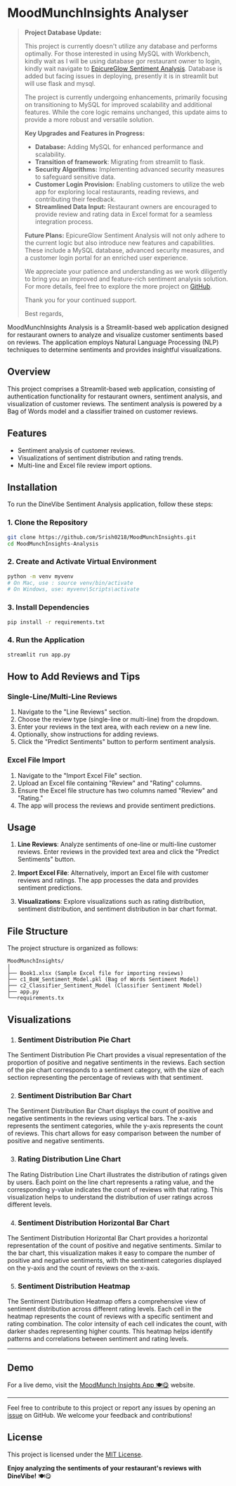 ﻿# MoodMunchInsights Analyser


> **Project Database Update:**
> 
> This project is currently doesn't utilize any database and performs optimally. For those interested in using MySQL with Workbench, kindly wait as I will be using database gor restaurant owner to login, kindly wait navigate to [EpicureGlow Sentiment Analysis](https://github.com/Srish0218/EpicureGlowSentiment). Database is added but facing issues in deploying, presently it is in streamlit but will use flask and mysql.
>
>The project is currently undergoing enhancements, primarily focusing on transitioning to MySQL for improved scalability and additional features. While the core logic remains unchanged, this update aims to provide a more robust and versatile solution.
>
>**Key Upgrades and Features in Progress:**
>
>- **Database:** Adding MySQL for enhanced performance and scalability.
>- **Transition of framework**: Migrating from streamlit to flask.
>- **Security Algorithms:** Implementing advanced security measures to safeguard sensitive data.
>- **Customer Login Provision:** Enabling customers to utilize the web app for exploring local restaurants, reading reviews, and contributing their feedback.
>- **Streamlined Data Input:** Restaurant owners are encouraged to provide review and rating data in Excel format for a seamless integration process.
>
>**Future Plans:**
>EpicureGlow Sentiment Analysis will not only adhere to the current logic but also introduce new features and capabilities. These include a MySQL database, advanced security measures, and a customer login portal for an enriched user experience.
> 
>We appreciate your patience and understanding as we work diligently to bring you an improved and feature-rich sentiment analysis solution.
>For more details, feel free to explore the more project on [GitHub](https://github.com/Srish0218/).
>
>Thank you for your continued support.
>
>Best regards,


MoodMunchInsights Analysis is a Streamlit-based web application designed for restaurant owners to analyze and visualize customer sentiments based on reviews. The application employs Natural Language Processing (NLP) techniques to determine sentiments and provides insightful visualizations.

## Overview

This project comprises a Streamlit-based web application, consisting of authentication functionality for restaurant owners, sentiment analysis, and visualization of customer reviews. The sentiment analysis is powered by a Bag of Words model and a classifier trained on customer reviews.

## Features

- Sentiment analysis of customer reviews.
- Visualizations of sentiment distribution and rating trends.
- Multi-line and Excel file review import options.

## Installation

To run the DineVibe Sentiment Analysis application, follow these steps:

### 1. Clone the Repository

```bash
git clone https://github.com/Srish0218/MoodMunchInsights.git
cd MoodMunchInsights-Analysis
```

### 2. Create and Activate Virtual Environment

```bash
python -m venv myvenv
# On Mac, use : source venv/bin/activate
# On Windows, use: myvenv\Scripts\activate
```

### 3. Install Dependencies

```bash
pip install -r requirements.txt
```

### 4. Run the Application

```bash
streamlit run app.py
```

## How to Add Reviews and Tips

### Single-Line/Multi-Line Reviews

1. Navigate to the "Line Reviews" section.
2. Choose the review type (single-line or multi-line) from the dropdown.
3. Enter your reviews in the text area, with each review on a new line.
4. Optionally, show instructions for adding reviews.
5. Click the "Predict Sentiments" button to perform sentiment analysis.

### Excel File Import

1. Navigate to the "Import Excel File" section.
2. Upload an Excel file containing "Review" and "Rating" columns.
3. Ensure the Excel file structure has two columns named "Review" and "Rating."
4. The app will process the reviews and provide sentiment predictions.

## Usage


1. **Line Reviews**: Analyze sentiments of one-line or multi-line customer reviews. Enter reviews in the provided text area and click the "Predict Sentiments" button.

2. **Import Excel File**: Alternatively, import an Excel file with customer reviews and ratings. The app processes the data and provides sentiment predictions.

3. **Visualizations**: Explore visualizations such as rating distribution, sentiment distribution, and sentiment distribution in bar chart format.

## File Structure

The project structure is organized as follows:

```plaintext
MoodMunchInsights/
│
├── Book1.xlsx (Sample Excel file for importing reviews)
├── c1_BoW_Sentiment_Model.pkl (Bag of Words Sentiment Model)
├── c2_Classifier_Sentiment_Model (Classifier Sentiment Model)
├── app.py
└──requirements.tx
```


## Visualizations

1. ### Sentiment Distribution Pie Chart

The Sentiment Distribution Pie Chart provides a visual representation of the proportion of positive and negative sentiments in the reviews. Each section of the pie chart corresponds to a sentiment category, with the size of each section representing the percentage of reviews with that sentiment.

2. ### Sentiment Distribution Bar Chart

The Sentiment Distribution Bar Chart displays the count of positive and negative sentiments in the reviews using vertical bars. The x-axis represents the sentiment categories, while the y-axis represents the count of reviews. This chart allows for easy comparison between the number of positive and negative sentiments.

3. ### Rating Distribution Line Chart

The Rating Distribution Line Chart illustrates the distribution of ratings given by users. Each point on the line chart represents a rating value, and the corresponding y-value indicates the count of reviews with that rating. This visualization helps to understand the distribution of user ratings across different levels.

4. ### Sentiment Distribution Horizontal Bar Chart

The Sentiment Distribution Horizontal Bar Chart provides a horizontal representation of the count of positive and negative sentiments. Similar to the bar chart, this visualization makes it easy to compare the number of positive and negative sentiments, with the sentiment categories displayed on the y-axis and the count of reviews on the x-axis.

5. ### Sentiment Distribution Heatmap

The Sentiment Distribution Heatmap offers a comprehensive view of sentiment distribution across different rating levels. Each cell in the heatmap represents the count of reviews with a specific sentiment and rating combination. The color intensity of each cell indicates the count, with darker shades representing higher counts. This heatmap helps identify patterns and correlations between sentiment and rating levels.

---
## Demo

For a live demo, visit the [MoodMunch Insights App 🍽️😋](https://srish0218-moodmunchinsights.streamlit.app/) website.

---

Feel free to contribute to this project or report any issues by opening an [issue](https://github.com/Srish0218/MoodMunchInsights/issues) on GitHub. We welcome your feedback and contributions!

## License

This project is licensed under the [MIT License](LICENSE.md).

**Enjoy analyzing the sentiments of your restaurant's reviews with DineVibe!** 🍽️😋


















